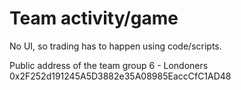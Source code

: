 # Team activity/game

No UI, so trading has to happen using code/scripts.

Public address of the team group 6 - Londoners 0x2F252d191245A5D3882e35A08985EaccCfC1AD48